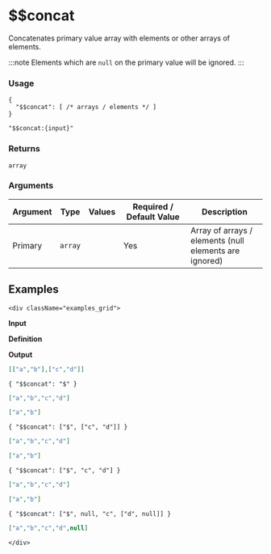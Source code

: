 # $$concat

Concatenates primary value array with elements or other arrays of elements.  

:::note
Elements which are `null` on the primary value will be ignored.
:::

### Usage
```transformers
{
  "$$concat": [ /* arrays / elements */ ]
}
```
```transformers
"$$concat:{input}"
```
### Returns
`array`
### Arguments
| Argument | Type    | Values | Required / Default&nbsp;Value | Description                                            |
|----------|---------|--------|-------------------------------|--------------------------------------------------------|
| Primary  | `array` |        | Yes                           | Array of arrays / elements (null elements are ignored) |


## Examples
```mdx-code-block
<div className="examples_grid">
```

**Input**

**Definition**

**Output**


```json
[["a","b"],["c","d"]]
```
```transformers
{ "$$concat": "$" }
```
```json
["a","b","c","d"]
```


```json
["a","b"]
```
```transformers
{ "$$concat": ["$", ["c", "d"]] }
```
```json
["a","b","c","d"]
```


```json
["a","b"]
```
```transformers
{ "$$concat": ["$", "c", "d"] }
```
```json
["a","b","c","d"]
```


```json
["a","b"]
```
```transformers
{ "$$concat": ["$", null, "c", ["d", null]] }
```
```json
["a","b","c","d",null]
```


```mdx-code-block
</div>
```

